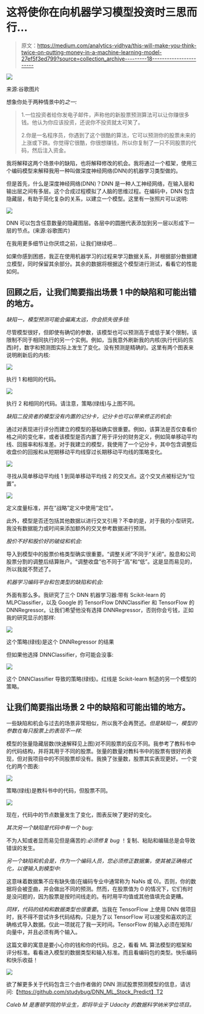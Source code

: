 # 这将使你在向机器学习模型投资时三思而行…

> 原文：<https://medium.com/analytics-vidhya/this-will-make-you-think-twice-on-putting-money-in-a-machine-learning-model-27ef5f3ed799?source=collection_archive---------18----------------------->

![](img/1999b1ea184b136298d9b2c8404aed8a.png)

来源:谷歌图片

想象你处于两种情景中的*之一:*

> 1.一位投资者给你发电子邮件，声称他的新股票预测算法可以让你赚很多钱。他认为你应该投资，还说你不投资就太可笑了。
> 
> 2.你是一名程序员，你遇到了这个很酷的算法，它可以预测你的股票未来的上涨或下跌。你觉得它很酷，你很想赚钱，所以你复制了一只不同股票的代码，然后注入资金。

我将解释这两个场景中的缺陷，也将解释修改的机会。我将通过一个框架，使用三个编码模型来解释我用一种叫做深度神经网络(DNN)的机器学习类型做的。

但是首先，什么是深度神经网络(DNN)？DNN 是一种人工神经网络，在输入层和输出层之间有多层。这个合成过程模拟了人脑的思维过程。在编码中，DNN 包含隐藏层，有助于简化复杂的关系，以建立一个模型。这里有一张照片可以说明:

![](img/07b53eb5776c98c5438ca11abeee62e7.png)

DNN 可以包含任意数量的隐藏图层。各层中的圆圈代表添加到另一层以形成下一层的节点。(来源:谷歌图片)

在我用更多细节让你厌烦之前，让我们继续吧…

如果你感到困惑，我正在使用机器学习的过程来学习数据关系，并根据部分数据建立模型，同时保留其余部分。其余的数据将根据这个模型进行测试，看看它的性能如何。

## 回顾之后，让我们简要指出场景 1 中的缺陷和可能出错的地方。

*缺陷一，模型预测可能会偏离太远，你会损失很多钱:*

尽管模型很好，但即使有确切的参数，该模型也可以预测高于或低于某个限制，该限制不同于相同执行的另一个实例。例如，当我意外刷新我的内核(执行代码的东西)时，数字和预测图实际上发生了变化。没有预测是精确的。这里有两个图表来说明刷新后的内核:

![](img/71d192e2df1600bf48f13ccb2b39ab46.png)

执行 1 和相同的代码。

![](img/c83a1d4cd3fb2d6b864c6a3eb7fc7fcf.png)

执行 2 和相同的代码。请注意，策略(绿线)与上图不同。

*缺陷二投资者的模型没有内置的记分卡，记分卡也可以带来修正的机会:*

通过对表现进行评分而建立的模型的基础确实很重要。例如，该算法是否仅查看价格之间的变化率，或者该模型是否内置了用于评分的财务定义，例如简单移动平均线、回报率和标准差。对于我建立的模型，我使用了一个记分卡，其中包含调整后收盘价的回报和从短期移动平均线穿过长期移动平均线的策略变化。

![](img/55087cee15083abba6659c8ca19adef9.png)

寻找从简单移动平均线 1 到简单移动平均线 2 的交叉点。这个交叉点被标记为“位置”。

![](img/624ac017a2650308ed19bda26068b527.png)

定义度量标准，并在“战略”定义中使用“定位”。

此外，模型是否还包括其他数据以进行交叉引用？不幸的是，对于我的小型研究，我没有数据能力或时间来添加额外的交叉参考数据进行预测。

*股价不好和股价好的破绽和机会:*

导入到模型中的股票价格类型确实很重要。“调整关闭”不同于“关闭”。股息和公司股票分割的调整后结算账户。“调整收盘”也不同于“高”和“低”。这是显而易见的，所以我就不赘述了。

*机器学习编码平台和包类型的缺陷和机会:*

外面有那么多。我研究了三个 DNN 机器学习器:带有 Scikit-learn 的 MLPClassifier，以及 Google 的 TensorFlow DNNClassifier 和 TensorFlow 的 DNNRegressor。让我们希望他没有选择 DNNRegressor，否则你会亏钱，正如我的研究显示的那样:

![](img/84f01966aac884a03decbf1e4b87e9ca.png)

这个策略(绿线)是这个 DNNRegressor 的结果

但如果他选择 DNNClassifier，你可能会没事:

![](img/49e16bee5abed6186ce46d5f6bc3fc04.png)

这个 DNNClassifier 导致的策略(绿线)。红线是 Scikit-learn 制造的另一个模型的策略。

## 让我们简要指出场景 2 中的缺陷和可能出错的地方。

一些缺陷和机会与过去的场景非常相似，所以我不会再赘述。*但是缺陷一，模型的参数在每只股票上的表现不一样:*

模型的张量隐藏层数(快速解释见上图)对不同股票的反应不同。我参考了教科书中的代码结构，并将其用于不同的股票。张量的数量对教科书中的股票有很好的表现，但对我项目中的不同股票却没有。我换了张量数，股票其实表现更好。一个变化的两个图表:

![](img/b43d02f836be8e4ea63421ee7e0f99e2.png)

策略(绿线)是教科书中的代码，但股票不同。

![](img/2dc7505dc95be2e0725694709b1e54db.png)

现在，代码中的节点数量发生了变化，图表反映了更好的变化。

*其次另一个缺陷是代码中有一个 bug:*

不为人知或者显而易见但是痛苦的:*必须修复 bug* ！复制、粘贴和编辑总是会导致错误的发生。

*另一个缺陷和机会是，作为一个编码人员，您必须修正数据集，使其被正确格式化，以便输入到模型中:*

这意味着数据集不应有缺失值(在编码专业中通常称为 NaNs 或 0)。否则，你的数据将会被歪曲，并会做出不同的预测。然而，在股票值为 0 的情况下，它们有时是没问题的，因为股票是按时间线走的。有时用平均值或其他值填充会更糟。

*同样，代码的结构和数据类型也很重要*。当我在 TensorFlow 上使用 DNN 做项目时，我不得不尝试许多代码结构，只是为了以 TensorFlow 可以接受和喜欢的正确格式导入数据。仅此一项就花了我一天时间。TensorFlow 的输入必须在矩阵/向量中，并且必须有两个输入。

这篇文章的寓意是要小心你的钱和你的代码。总之，看看 ML 算法模型的框架和评分标准。看看进入模型的数据类型和输入标准。而且看编码包的类型。快乐编码和快乐收益！

![](img/d7dc1acf2f28d048d5145679d48acd7e.png)

欲了解更多关于代码包含三个由作者做的 DNN 测试股票预测模型的信息，请访问:【https://github.com/studybug/DNN_ML_Stock_Predict】T2

*Caleb M 是惠顿学院的毕业生，即将毕业于 Udacity 的数据科学纳米学位项目。*